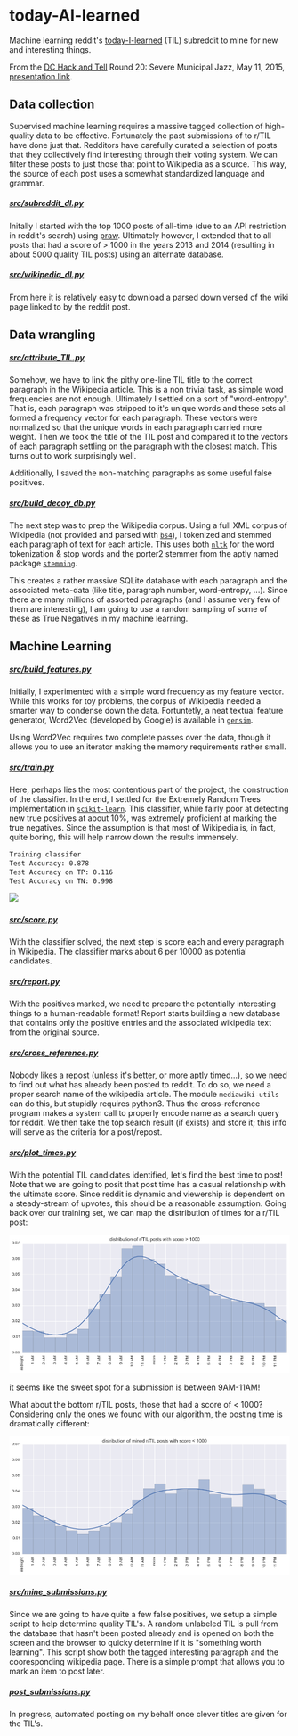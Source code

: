 # today-AI-learned
Machine learning reddit's [today-I-learned](http://thoppe.github.io/today-AI-learned/#/) (TIL) subreddit to mine for new and interesting things.

From the [DC Hack and Tell](http://www.meetup.com/DC-Hack-and-Tell/) Round 20: Severe Municipal Jazz, May 11, 2015, [presentation link](http://thoppe.github.io/today-AI-learned/index.html).

## Data collection
  
Supervised machine learning requires a massive tagged collection of high-quality data to be effective. Fortunately the past submissions of to r/TIL have done just that. Redditors have carefully curated a selection of posts that they collectively find interesting through their voting system. We can filter these posts to just those that point to Wikipedia as a source. This way, the source of each post uses a somewhat standardized language and grammar.

##### [src/subreddit_dl.py](src/subreddit_dl.py)

Initally I started with the top 1000 posts of all-time (due to an API restriction in reddit's search) using [praw](https://praw.readthedocs.org/en/). Ultimately however, I extended that to all posts that had a score of > 1000 in the years 2013 and 2014 (resulting in about 5000 quality TIL posts) using an alternate database.

##### [src/wikipedia_dl.py](src/wikipedia_dl.py)

From here it is relatively easy to download a parsed down versed of the wiki page linked to by the reddit post.

## Data wrangling

##### [src/attribute_TIL.py](src/attribute_TIL.py)

Somehow, we have to link the pithy one-line TIL title to the correct paragraph in the Wikipedia article. This is a non trivial task, as simple word frequencies are not enough. Ultimately I settled on a sort of "word-entropy". That is, each paragraph was stripped to it's unique words and these sets all formed a frequency vector for each paragraph. These vectors were normalized so that the unique words in each paragraph carried more weight. Then we took the title of the TIL post and compared it to the vectors of each paragraph settling on the paragraph with the closest match. This turns out to work surprisingly well.

Additionally, I saved the non-matching paragraphs as some useful false positives.

##### [src/build_decoy_db.py](src/build_decoy_db.py)

The next step was to prep the Wikipedia corpus.
Using a full XML corpus of Wikipedia (not provided and parsed with [`bs4`](http://www.crummy.com/software/BeautifulSoup/bs4/doc/)), I tokenized and stemmed each paragraph of text for each article. This uses both [`nltk`](http://www.nltk.org/) for the word tokenization & stop words and the porter2 stemmer from the aptly named package [`stemming`](https://pypi.python.org/pypi/stemming/1.0).

This creates a rather massive SQLite database with each paragraph and the associated meta-data (like title, paragraph number, word-entropy, ...). Since there are many millions of assorted paragraphs (and I assume very few of them are interesting), I am going to use a random sampling of some of these as True Negatives in my machine learning. 

## Machine Learning

##### [src/build_features.py](src/build_features.py)

Initially, I experimented with a simple word frequency as my feature vector. While this works for toy problems, the corpus of Wikipedia needed a smarter way to condense down the data. Fortuntetly, a neat textual feature generator, Word2Vec (developed by Google) is available in [`gensim`](https://radimrehurek.com/gensim/).

Using Word2Vec requires two complete passes over the data, though it allows you to use an iterator making the memory requirements rather small.

##### [src/train.py](src/train.py)

Here, perhaps lies the most contentious part of the project, the construction of the classifier. In the end, I settled for the Extremely Random Trees implementation in [`scikit-learn`](http://scikit-learn.org/stable/modules/generated/sklearn.ensemble.ExtraTreesClassifier.html). This classifier, while fairly poor at detecting new true positives at about 10%, was extremely proficient at marking the true negatives. Since the assumption is that most of Wikipedia is, in fact, quite boring, this will help narrow down the results immensely.

    Training classifer
    Test Accuracy: 0.878
    Test Accuracy on TP: 0.116
    Test Accuracy on TN: 0.998

![](figures/ROC_ExtraTreeClass.png)
  

##### [src/score.py](src/score.py)

With the classifier solved, the next step is score each and every paragraph in Wikipedia. The classifier marks about 6 per 10000 as potential candidates.

##### [src/report.py](src/report.py)

With the positives marked, we need to prepare the potentially interesting things to a human-readable format!
Report starts building a new database that contains only the positive entries and the associated wikipedia text from the original source.

##### [src/cross_reference.py](src/cross_reference.py)

Nobody likes a repost (unless it's better, or more aptly timed...), so we need to find out what has already been posted to reddit.
To do so, we need a proper search name of the wikipedia article.
The module `mediawiki-utils` can do this, but stupidly requires python3.
Thus the cross-reference program makes a system call to properly encode name as a search query for reddit.
We then take the top search result (if exists) and store it; this info will serve as the criteria for a post/repost.

##### [src/plot_times.py](src/plot_times.py)

With the potential TIL candidates identified, let's find the best time to post!
Note that we are going to posit that post time has a casual relationship with the ultimate score.
Since reddit is dynamic and viewership is dependent on a steady-stream of upvotes, this should be a reasonable assumption.
Going back over our training set, we can map the distribution of times for a r/TIL post:

![](figures/top_TIL_time.png)

it seems like the sweet spot for a submission is between 9AM-11AM!

What about the bottom r/TIL posts, those that had a score of < 1000? Considering only the ones we found with our algorithm, the posting time is dramatically different:

![](figures/bottom_TIL_time.png)

##### [src/mine_submissions.py](src/mine_submissions.py)

Since we are going to have quite a few false positives, we setup a simple script to help determine quality TIL's.
A random unlabeled TIL is pull from the database that hasn't been posted already and is opened on both the screen and the browser to quicky determine if it is "something worth learning".
This script show both the tagged interesting paragraph and the cooresponding wikipedia page.
There is a simple prompt that allows you to mark an item to post later.

##### [post_submissions.py](post_submissions.py)

In progress, automated posting on my behalf once clever titles are given for the TIL's.
